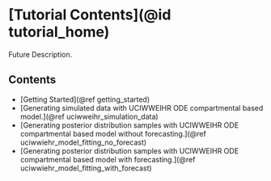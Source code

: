 # [Tutorial Contents](@id tutorial_home)

Future Description.

## Contents

- [Getting Started](@ref getting_started)
- [Generating simulated data with UCIWWEIHR ODE compartmental based model.](@ref uciwweihr_simulation_data)
- [Generating posterior distribution samples with UCIWWEIHR ODE compartmental based model without forecasting.](@ref uciwwiehr_model_fitting_no_forecast)
- [Generating posterior distribution samples with UCIWWEIHR ODE compartmental based model with forecasting.](@ref uciwwiehr_model_fitting_with_forecast)


